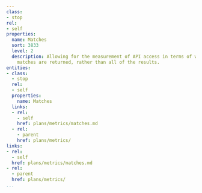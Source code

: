 ```yaml
---
class:
- stop
rel:
- self
properties:
  name: Matches
  sort: 3833
  level: 2
  description: Allowing for the measurement of API access in terms of when pre-defined
    matches are returned, rather than all of the results.
entities:
- class:
  - stop
  rel:
  - self
  properties:
    name: Matches
  links:
  - rel:
    - self
    href: plans/metrics/matches.md
  - rel:
    - parent
    href: plans/metrics/
links:
- rel:
  - self
  href: plans/metrics/matches.md
- rel:
  - parent
  href: plans/metrics/
...
```

